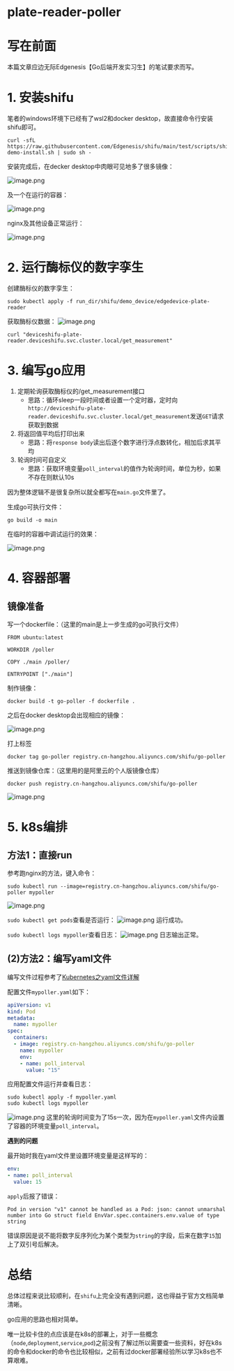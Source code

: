 # plate-reader-poller

# 写在前面

本篇文章应边无际Edgenesis【Go后端开发实习生】的笔试要求而写。

# 1. 安装shifu

笔者的windows环境下已经有了wsl2和docker desktop，故直接命令行安装shifu即可。

```shell
curl -sfL https://raw.githubusercontent.com/Edgenesis/shifu/main/test/scripts/shifu-demo-install.sh | sudo sh -
```

安装完成后，在decker desktop中肉眼可见地多了很多镜像：

![image.png](https://github.com/ChenaLi0816/plate-reader-poller/blob/main/img/1.png)

及一个在运行的容器：

![image.png](https://github.com/ChenaLi0816/plate-reader-poller/blob/main/img/2.png)

nginx及其他设备正常运行：

![image.png](https://github.com/ChenaLi0816/plate-reader-poller/blob/main/img/3.png)

# 2. 运行酶标仪的数字孪生

创建酶标仪的数字孪生：

```shell
sudo kubectl apply -f run_dir/shifu/demo_device/edgedevice-plate-reader
```

获取酶标仪数据：
![image.png](https://github.com/ChenaLi0816/plate-reader-poller/blob/main/img/4.png)

```shell
curl "deviceshifu-plate-reader.deviceshifu.svc.cluster.local/get_measurement"
```

# 3. 编写go应用

1. 定期轮询获取酶标仪的/get_measurement接口
    - 思路：循环sleep一段时间或者设置一个定时器，定时向`http://deviceshifu-plate-reader.deviceshifu.svc.cluster.local/get_measurement`发送`GET`请求获取到数据
2. 将返回值平均后打印出来
    - 思路：将`response body`读出后逐个数字进行浮点数转化，相加后求其平均
3. 轮询时间可自定义
    - 思路：获取环境变量`poll_interval`的值作为轮询时间，单位为秒，如果不存在则默认10s

因为整体逻辑不是很复杂所以就全都写在`main.go`文件里了。

生成go可执行文件：

```shell
go build -o main
```

在临时的容器中调试运行的效果：

![image.png](https://github.com/ChenaLi0816/plate-reader-poller/blob/main/img/5.png)

# 4. 容器部署

## 镜像准备

写一个dockerfile：（这里的main是上一步生成的go可执行文件）

```dockerfike
FROM ubuntu:latest

WORKDIR /poller

COPY ./main /poller/

ENTRYPOINT ["./main"]
```

制作镜像：

```shell
docker build -t go-poller -f dockerfile .
```

之后在docker desktop会出现相应的镜像：

![image.png](https://github.com/ChenaLi0816/plate-reader-poller/blob/main/img/6.png)

打上标签

```shell
docker tag go-poller registry.cn-hangzhou.aliyuncs.com/shifu/go-poller
```

推送到镜像仓库：（这里用的是阿里云的个人版镜像仓库）

```shell
docker push registry.cn-hangzhou.aliyuncs.com/shifu/go-poller
```

![image.png](https://github.com/ChenaLi0816/plate-reader-poller/blob/main/img/7.png)

# 5. k8s编排

## 方法1：直接run

参考跑nginx的方法，键入命令：

```shell
sudo kubectl run --image=registry.cn-hangzhou.aliyuncs.com/shifu/go-poller mypoller
```

![image.png](https://github.com/ChenaLi0816/plate-reader-poller/blob/main/img/8.png)


`sudo kubectl get pods`查看是否运行：
![image.png](https://github.com/ChenaLi0816/plate-reader-poller/blob/main/img/9.png)
运行成功。

`sudo kubectl logs mypoller`查看日志：
![image.png](https://github.com/ChenaLi0816/plate-reader-poller/blob/main/img/10.png)
日志输出正常。

## (2)方法2：编写yaml文件

编写文件过程参考了[Kubernetes之yaml文件详解](https://www.cnblogs.com/lgeng/p/11053063.html)

配置文件`mypoller.yaml`如下：

```yaml
apiVersion: v1
kind: Pod
metadata:
  name: mypoller
spec:
  containers:
  - image: registry.cn-hangzhou.aliyuncs.com/shifu/go-poller
    name: mypoller
    env:
    - name: poll_interval
      value: "15"
```

应用配置文件运行并查看日志：

```shell
sudo kubectl apply -f mypoller.yaml
sudo kubectl logs mypoller
```

![image.png](https://github.com/ChenaLi0816/plate-reader-poller/blob/main/img/11.png)
这里的轮询时间变为了15s一次，因为在`mypoller.yaml`文件内设置了容器的环境变量`poll_interval`。

**遇到的问题**

最开始时我在yaml文件里设置环境变量是这样写的：

```yaml
env: 
- name: poll_interval 
  value: 15
```

`apply`后报了错误：

```
Pod in version "v1" cannot be handled as a Pod: json: cannot unmarshal number into Go struct field EnvVar.spec.containers.env.value of type string
```

错误原因是说不能将数字反序列化为某个类型为`string`的字段，后来在数字`15`加上了双引号后解决。

# 总结

总体过程来说比较顺利，在`shifu`上完全没有遇到问题，这也得益于官方文档简单清晰。

go应用的思路也相对简单。

唯一比较卡住的点应该是在k8s的部署上，对于一些概念（`node`,`deployment`,`service`,`pod`)之前没有了解过所以需要查一些资料，好在k8s的命令和docker的命令也比较相似，之前有过docker部署经验所以学习k8s也不算艰难。